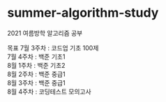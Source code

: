 # summer-algorithm-study
2021 여름방학 알고리즘 공부

목표
7월 3주차 : 코드업 기초 100제<br>
7월 4주차 : 백준 기초1<br>
8월 1주차 : 백준 기초2<br>
8월 2주차 : 백준 중급1<br>
8월 3주차 : 백준 중급1<br>
8월 4주차 : 코딩테스트 모의고사<br>
